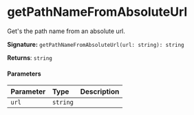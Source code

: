 # getPathNameFromAbsoluteUrl

Get's the path name from an absolute url. 


**Signature:** ``getPathNameFromAbsoluteUrl(url: string): string``

**Returns**: `string`



#### Parameters


| Parameter	   | Type    | Description |
|:-------------|:---------------|:------------|
| `url`    | `string` |  |

